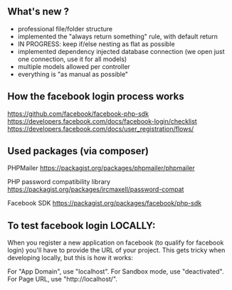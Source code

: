 
## What's new ?

- professional file/folder structure
- implemented the "always return something" rule, with default return
- IN PROGRESS: keep if/else nesting as flat as possible
- implemented dependency injected database connection (we open just one connection, use it for all models)
- multiple models allowed per controller
- everything is "as manual as possible"

## How the facebook login process works

https://github.com/facebook/facebook-php-sdk
https://developers.facebook.com/docs/facebook-login/checklist
https://developers.facebook.com/docs/user_registration/flows/

## Used packages (via composer)

PHPMailer
https://packagist.org/packages/phpmailer/phpmailer

PHP password compatibility library
https://packagist.org/packages/ircmaxell/password-compat

Facebook SDK
https://packagist.org/packages/facebook/php-sdk

## To test facebook login LOCALLY:

When you register a new application on facebook (to qualify for facebook login) you'll have to provide the URL
of your project. This gets tricky when developing locally, but this is how it works:

For "App Domain", use "localhost".
For Sandbox mode, use "deactivated".
For Page URL, use "http://localhost/".
